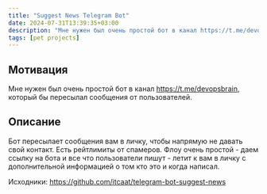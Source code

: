 ```yaml
---
title: "Suggest News Telegram Bot"
date: 2024-07-31T13:39:35+03:00
description: "Мне нужен был очень простой бот в канал https://t.me/devopsbrain, который бы пересылал сообщения от пользователей. "
tags: [pet projects]
---
```


## Мотивация

Мне нужен был очень простой бот в канал https://t.me/devopsbrain, который бы пересылал сообщения от пользователей. 

## Описание

Бот пересылает сообщения вам в личку, чтобы напрямую не давать свой контакт. Есть рейтлимиты от спамеров. Флоу очень простой - даем ссылку на бота и все что пользователи пишут - летит к вам в личку с дополнительной информацией о том кто это и когда написал.

Исходники: https://github.com/itcaat/telegram-bot-suggest-news
